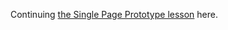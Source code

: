 Continuing [the Single Page Prototype lesson](https://github.com/bigdata-mindstorms/jekyll-playground/tree/gh-pages/public/ontouchstart/2016/04/19) here.
